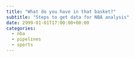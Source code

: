 ```yaml
---
title: "What do you have in that basket?"
subtitle: "Steps to get data for NBA analysis"
date: 2999-01-01T17:00:00+00:00
categories: 
  - nba
  - pipelines
  - sports
---
```

